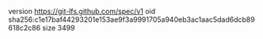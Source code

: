 version https://git-lfs.github.com/spec/v1
oid sha256:c1e17baf44293201e153ae9f3a9991705a940eb3ac1aac5dad6dcb89618c2c86
size 3499
